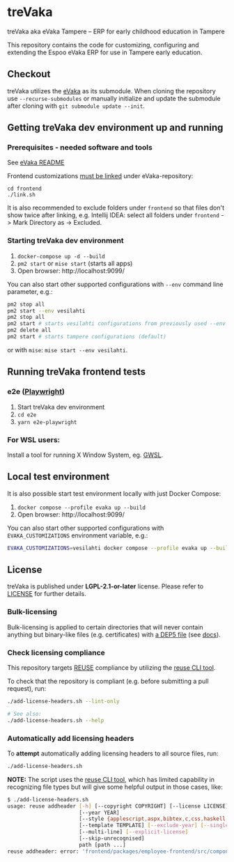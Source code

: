 <!--
SPDX-FileCopyrightText: 2021 City of Tampere

SPDX-License-Identifier: LGPL-2.1-or-later
-->

# treVaka
treVaka aka eVaka Tampere – ERP for early childhood education in Tampere

This repository contains the code for customizing, configuring and extending the Espoo eVaka ERP for use in Tampere early education.

## Checkout

treVaka utilizes the [eVaka](https://github.com/espoon-voltti/evaka) as its submodule. When cloning the repository use `--recurse-submodules` or manually initialize and update the submodule after cloning with `git submodule update --init`.

## Getting treVaka dev environment up and running

### Prerequisites - needed software and tools
See [eVaka README](evaka/compose/README.md#Dependencies)

Frontend customizations [must be linked](frontend/README.md) under eVaka-repository:

    cd frontend
    ./link.sh

It is also recommended to exclude folders under `frontend` so that files don't show twice after linking,
e.g. Intellij IDEA: select all folders under `frontend` -> Mark Directory as -> Excluded.

### Starting treVaka dev environment
1. `docker-compose up -d --build`
2. `pm2 start` or `mise start` (starts all apps)
3. Open browser: http://localhost:9099/

You can also start other supported configurations with `--env` command line parameter, e.g.:

```sh
pm2 stop all
pm2 start --env vesilahti
pm2 stop all
pm2 start # starts vesilahti configurations from previously used --env parameter
pm2 delete all
pm2 start # starts tampere configurations (default)
```

or with `mise`: `mise start --env vesilahti`.

## Running treVaka frontend tests

### e2e ([Playwright](https://playwright.dev/))

1. Start treVaka dev environment
2. `cd e2e`
3. `yarn e2e-playwright`


### For WSL users:

Install a tool for running X Window System, eg. [GWSL](https://www.microsoft.com/en-us/p/gwsl/9nl6kd1h33v3#activetab=pivot:overviewtab).

## Local test environment

It is also possible start test environment locally with just Docker Compose:

1. `docker compose --profile evaka up --build`
1. Open browser: http://localhost:9099/

You can also start other supported configurations with `EVAKA_CUSTOMIZATIONS` environment variable, e.g.:

```sh
EVAKA_CUSTOMIZATIONS=vesilahti docker compose --profile evaka up --build
``````

## License

treVaka is published under **LGPL-2.1-or-later** license. Please refer to
[LICENSE](LICENSE) for further details.

### Bulk-licensing

Bulk-licensing is applied to certain directories that will never contain
anything but binary-like files (e.g. certificates) with
[a DEP5 file](./.reuse/dep5) (see
[docs](https://reuse.software/faq/#bulk-license)).

### Check licensing compliance

This repository targets [REUSE](https://reuse.software/) compliance by utilizing
the [reuse CLI tool](https://git.fsfe.org/reuse/tool).

To check that the repository is compliant (e.g. before submitting a pull
request), run:

```sh
./add-license-headers.sh --lint-only

# See also:
./add-license-headers.sh --help
```

### Automatically add licensing headers

To **attempt** automatically adding licensing headers to all source files, run:

```sh
./add-license-headers.sh
```

**NOTE:** The script uses the [reuse CLI tool](https://git.fsfe.org/reuse/tool),
which has limited capability in recognizing file types but will give some
helpful output in those cases, like:

```sh
$ ./add-license-headers.sh
usage: reuse addheader [-h] [--copyright COPYRIGHT] [--license LICENSE]
                       [--year YEAR]
                       [--style {applescript,aspx,bibtex,c,css,haskell,html,jinja,jsx,lisp,m4,ml,python,tex}]
                       [--template TEMPLATE] [--exclude-year] [--single-line]
                       [--multi-line] [--explicit-license]
                       [--skip-unrecognised]
                       path [path ...]
reuse addheader: error: 'frontend/packages/employee-frontend/src/components/voucher-value-decision/VoucherValueDecisionActionBar.tsx' does not have a recognised file extension, please use --style, --explicit-license or --skip-unrecognised
```